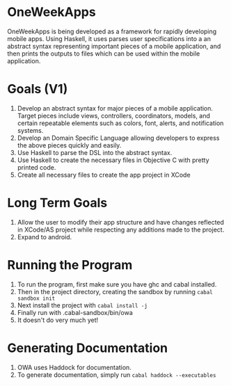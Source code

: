 # OneWeekApps
OneWeekApps is being developed as a framework for rapidly developing mobile apps. Using Haskell, it uses parses user specifications into a an abstract syntax representing important pieces of a mobile application, and then prints the outputs to files which can be used within the mobile application. 

# Goals (V1)
1. Develop an abstract syntax for major pieces of a mobile application. Target pieces include views, controllers, coordinators, models, and certain repeatable elements such as colors, font, alerts, and notification systems.  
2. Develop an Domain Specific Language allowing developers to express the above pieces quickly and easily.
3. Use Haskell to parse the DSL into the abstract syntax.
4. Use Haskell to create the necessary files in Objective C with pretty printed code.
5. Create all necessary files to create the app project in XCode 

# Long Term Goals
1. Allow the user to modify their app structure and have changes reflected in XCode/AS project while respecting any additions made to the project.
2. Expand to android.

# Running the Program
1. To run the program, first make sure you have ghc and cabal installed.
2. Then in the project directory, creating the sandbox by running `cabal sandbox init`
3. Next install the project with `cabal install -j`
4. Finally run with .cabal-sandbox/bin/owa
5. It doesn't do very much yet!

# Generating Documentation
1. OWA uses Haddock for documentation.
2. To generate documentation, simply run `cabal haddock --executables`
